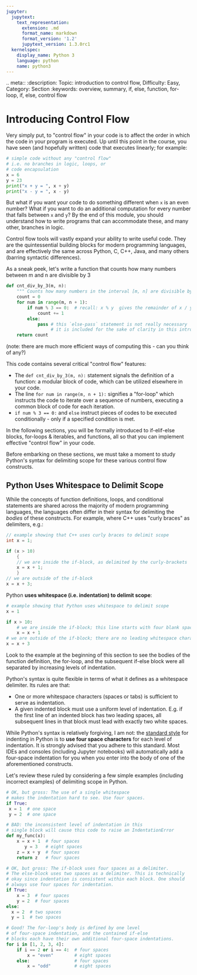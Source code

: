 ```yaml
---
jupyter:
  jupytext:
    text_representation:
      extension: .md
      format_name: markdown
      format_version: '1.2'
      jupytext_version: 1.3.0rc1
  kernelspec:
    display_name: Python 3
    language: python
    name: python3
---
```


<!-- #raw raw_mimetype="text/restructuredtext" -->
.. meta::
   :description: Topic: introduction to control flow, Difficulty: Easy, Category: Section
   :keywords: overview, summary, if, else, function, for-loop, if, else, control flow
<!-- #endraw -->

<!-- #region -->
# Introducing Control Flow
Very simply put, to "control flow" in your code is to affect the order in which the 
code in your program is executed. Up until this point in the course, you have seen (and hopefully written) code that 
executes linearly; for example:

```python
# simple code without any "control flow"
# i.e. no branches in logic, loops, or
# code encapsulation
x = 6
y = 23
print("x + y = ", x + y)
print("x - y = ", x - y)
```

But what if you want your code to do something different when `x` is an even number? What if you want to do an additional computation for every number that falls between `x` and `y`? By the end of this module, you should understand how to write programs that can accommodate these, and many other, branches in logic.

Control flow tools will vastly expand your ability to write useful code. They are the quintessential building blocks for modern programming languages, and are effectively the same across Python, C, C++, Java, and many others (barring syntactic differences).

As a sneak peek, let's write a function that counts how many numbers between m and n are divisible by 3

```python
def cnt_div_by_3(m, n):
    """ Counts how many numbers in the interval [m, n] are divisible by 3. """
    count = 0
    for num in range(m, n + 1):
        if num % 3 == 0:  # recall: x % y  gives the remainder of x / y 
            count += 1
        else:
            pass # this `else-pass` statement is not really necessary 
                 # it is included for the sake of clarity in this introduction 
    return count
```
(note: there are much more efficient ways of computing this - can you think of any?)

This code contains several critical "control flow" features:

- The `def cnt_div_by_3(m, n):` statement signals the definition of a function: a modular block of code, which can be utilized elsewhere in your code.
- The line `for num in range(m, n + 1):` signifies a "for-loop" which instructs the code to iterate over a sequence of numbers, executing a common block of code for each iteration.
- `if num % 3 == 0:` and `else` instruct pieces of codes to be executed conditionally - only if a specified condition is met.

In the following sections, you will be formally introduced to if-elif-else blocks, for-loops & iterables, and functions, all so that you can implement effective "control flow" in your code.

Before embarking on these sections, we must take a moment to study Python's syntax for delimiting scope for these various control flow constructs.

## Python Uses Whitespace to Delimit Scope

While the concepts of function definitions, loops, and conditional statements are shared across the majority of modern programming languages, the languages often differ in their syntax for delimiting the *bodies* of these constructs. For example, where C++ uses "curly braces" as delimiters, e.g.:

```cpp
// example showing that C++ uses curly braces to delimit scope
int x = 1;

if (x > 10)
    {
    // we are inside the if-block, as delimited by the curly-brackets
    x = x + 1;
    }
// we are outside of the if-block
x = x + 3;
```

Python **uses whitespace (i.e. indentation) to delimit scope**:

```python
# example showing that Python uses whitespace to delimit scope
x = 1

if x > 10:
    # we are inside the if-block; this line starts with four blank spaces
    x = x + 1
# we are outside of the if-block; there are no leading whitespace characters
x = x + 3
```

Look to the example at the beginning of this section to see the bodies of the function definition, the for-loop, and the subsequent if-else block were all separated by increasing levels of indentation.

Python's syntax is quite flexible in terms of what it defines as a whitespace delimiter. Its rules are that:

- One or more whitespace characters (spaces or tabs) is sufficient to serve as indentation.
- A given indented block must use a uniform level of indentation. E.g. if the first line of an indented block has two leading spaces, all subsequent lines in that block must lead with exactly two white spaces.

While Python's syntax is relatively forgiving, I am not: the [standard style](https://www.python.org/dev/peps/pep-0008/#indentation) for indenting in Python is to **use four space characters** for each level of indentation. It is strongly advised that you adhere to this standard. Most IDEs and consoles (including Jupyter notebooks) will automatically add a four-space indentation for you when you enter into the body of one of the aforementioned constructs.

Let's review these ruled by considering a few simple examples (including incorrect examples) of delimiting scope in Python.

```python
# OK, but gross: The use of a single whitespace 
# makes the indentation hard to see. Use four spaces.
if True:
 x = 1  # one space
 y = 2  # one space
```
<!-- #endregion -->

<!-- #region -->
```python
# BAD: the inconsistent level of indentation in this
# single block will cause this code to raise an IndentationError
def my_func(x):
    x = x + 1  # four spaces
       y = 3   # eight spaces
    z = x + y  # four spaces
    return z   # four spaces
```

```python
# OK, but gross: The if-block uses four spaces as a delimiter.
# The else-block uses two spaces as a delimiter. This is technically 
# okay since indentation is consistent within each block. One should 
# always use four spaces for indentation.
if True:
    x = 3  # four spaces
    y = 2  # four spaces
else:
  x = 2  # two spaces
  y = 1  # two spaces
```

```python
# Good! The for-loop's body is defined by one level
# of four-space indentation, and the contained if-else
# blocks each have their own additional four-space indentations.
for i in [1, 2, 3, 4]:
    if i == 2 or i == 4:  # four spaces
        x = "even"        # eight spaces
    else:                 # four spaces
        x = "odd"         # eight spaces
```
<!-- #endregion -->
